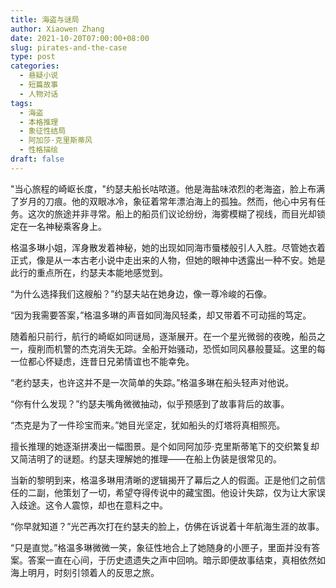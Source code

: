 ```yaml
---
title: 海盗与谜局
author: Xiaowen Zhang
date: 2021-10-20T07:00:00+08:00
slug: pirates-and-the-case
type: post
categories:
  - 悬疑小说
  - 短篇故事
  - 人物对话
tags:
  - 海盗
  - 本格推理
  - 象征性结局
  - 阿加莎·克里斯蒂风
  - 性格描绘
draft: false
---
```


"当心旅程的崎岖长度，"约瑟夫船长咕哝道。他是海盐味浓烈的老海盗，脸上布满了岁月的刀痕。他的双眼冰冷，象征着常年漂泊海上的孤独。然而，他心中另有任务。这次的旅途并非寻常。船上的船员们议论纷纷，海雾模糊了视线，而目光却锁定在一名神秘乘客身上。

格温多琳小姐，浑身散发着神秘，她的出现如同海市蜃楼般引人入胜。尽管她衣着正式，像是从一本古老小说中走出来的人物，但她的眼神中透露出一种不安。她是此行的重点所在，约瑟夫本能地感觉到。

“为什么选择我们这艘船？”约瑟夫站在她身边，像一尊冷峻的石像。

“因为我需要答案，”格温多琳的声音如同海风轻柔，却又带着不可动摇的笃定。

随着船只前行，航行的崎岖如同谜局，逐渐展开。在一个星光微弱的夜晚，船员之一，瘦削而机警的杰克消失无踪。全船开始骚动，恐慌如同风暴般蔓延。这里的每一位都心怀疑虑，连昔日兄弟情谊也不能幸免。

“老约瑟夫，也许这并不是一次简单的失踪。”格温多琳在船头轻声对他说。

“你有什么发现？”约瑟夫嘴角微微抽动，似乎预感到了故事背后的故事。

“杰克是为了一件珍宝而来。”她目光坚定，犹如船头的灯塔将真相照亮。

擅长推理的她逐渐拼凑出一幅图景。是个如同阿加莎·克里斯蒂笔下的交织繁复却又简洁明了的谜题。约瑟夫理解她的推理——在船上伪装是很常见的。

当新的黎明到来，格温多琳用清晰的逻辑揭开了幕后之人的假面。正是他们之前信任的二副，他策划了一切，希望夺得传说中的藏宝图。他设计失踪，仅为让大家误入歧途。这令人震惊，却也在意料之中。

“你早就知道？”光芒再次打在约瑟夫的脸上，仿佛在诉说着十年航海生涯的故事。

“只是直觉。”格温多琳微微一笑，象征性地合上了她随身的小匣子，里面并没有答案。答案一直在心间，于历史遗遗失之声中回响。暗示即便故事结束，真相依然如海上明月，时刻引领着人的反思之旅。